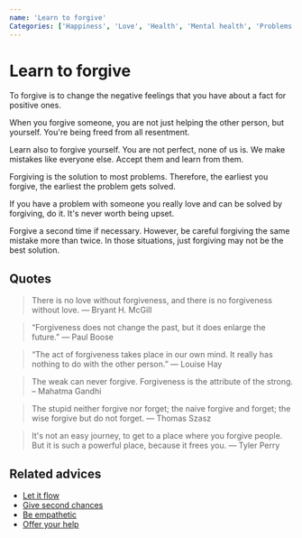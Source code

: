 ```yaml
---
name: 'Learn to forgive'
Categories: ['Happiness', 'Love', 'Health', 'Mental health', 'Problems', 'Solutions', 'Freedom', 'Relationships']
---
```

# Learn to forgive

To forgive is to change the negative feelings that you have about a fact for positive ones.

When you forgive someone, you are not just helping the other person, but yourself. You're being freed from all resentment.

Learn also to forgive yourself. You are not perfect, none of us is. We make mistakes like everyone else. Accept them and learn from them.

Forgiving is the solution to most problems. Therefore, the earliest you forgive, the earliest the problem gets solved.

If you have a problem with someone you really love and can be solved by forgiving, do it. It's never worth being upset.

Forgive a second time if necessary. However, be careful forgiving the same mistake more than twice. In those situations, just forgiving may not be the best solution.

## Quotes

> There is no love without forgiveness, and there is no forgiveness without love. — Bryant H. McGill

> “Forgiveness does not change the past, but it does enlarge the future.” — Paul Boose

> “The act of forgiveness takes place in our own mind. It really has nothing to do with the other person.” — Louise Hay

> The weak can never forgive. Forgiveness is the attribute of the strong. – Mahatma Gandhi

> The stupid neither forgive nor forget; the naive forgive and forget; the wise forgive but do not forget. — Thomas Szasz

> It's not an easy journey, to get to a place where you forgive people. But it is such a powerful place, because it frees you. — Tyler Perry

## Related advices

- [Let it flow](../Let%20it%20flow/index.md)
- [Give second chances](../Give%20second%20chances/index.md)
- [Be empathetic](../Be%20empathetic/index.md)
- [Offer your help](../Offer%20your%20help/index.md)